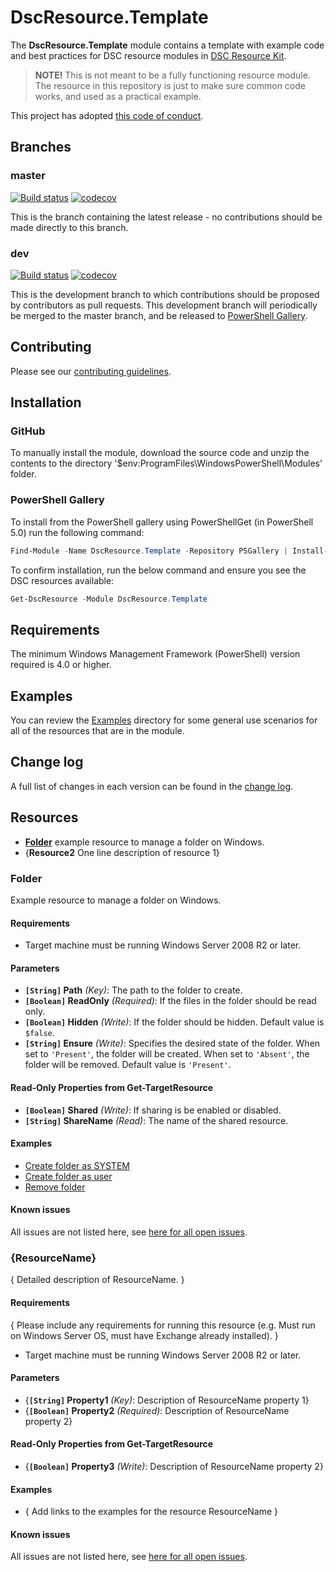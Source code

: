 # DscResource.Template

The **DscResource.Template** module contains a template with example code and
best practices for DSC resource modules in
[DSC Resource Kit](https://github.com/PowerShell/DscResources).

>**NOTE!** This is not meant to be a fully functioning resource module.
>The resource in this repository is just to make sure common code works,
>and used as a practical example.

This project has adopted [this code of conduct](CODE_OF_CONDUCT.md).

## Branches

### master

[![Build status](https://ci.appveyor.com/api/projects/status/vqviwd2mmclxeopb/branch/master?svg=true)](https://ci.appveyor.com/project/PowerShell/DscResource-Template/branch/master)
[![codecov](https://codecov.io/gh/PowerShell/DscResource.Template/branch/master/graph/badge.svg)](https://codecov.io/gh/PowerShell/DscResource.Template/branch/master)

This is the branch containing the latest release -
no contributions should be made directly to this branch.

### dev

[![Build status](https://ci.appveyor.com/api/projects/status/vqviwd2mmclxeopb/branch/dev?svg=true)](https://ci.appveyor.com/project/PowerShell/DscResource-Template/branch/dev)
[![codecov](https://codecov.io/gh/PowerShell/DscResource.Template/branch/dev/graph/badge.svg)](https://codecov.io/gh/PowerShell/DscResource.Template/branch/dev)

This is the development branch to which contributions should be proposed
by contributors as pull requests.
This development branch will periodically be merged to the master branch,
and be released to [PowerShell Gallery](https://www.powershellgallery.com/).

## Contributing

Please see our [contributing guidelines](/CONTRIBUTING.md).

## Installation

### GitHub

To manually install the module,
download the source code and unzip the contents to the directory
'$env:ProgramFiles\WindowsPowerShell\Modules' folder.

### PowerShell Gallery

To install from the PowerShell gallery using PowerShellGet (in PowerShell 5.0)
run the following command:

```powershell
Find-Module -Name DscResource.Template -Repository PSGallery | Install-Module
```

To confirm installation, run the below command and ensure you see the
DSC resources available:

```powershell
Get-DscResource -Module DscResource.Template
```

## Requirements

The minimum Windows Management Framework (PowerShell) version required is 4.0
or higher.

## Examples

You can review the [Examples](/Examples) directory for some general use
scenarios for all of the resources that are in the module.

## Change log

A full list of changes in each version can be found in the [change log](CHANGELOG.md).

## Resources

* [**Folder**](#folder) example resource
  to manage a folder on Windows.
* {**Resource2** One line description of resource 1}

### Folder

Example resource to manage a folder on Windows.

#### Requirements

* Target machine must be running Windows Server 2008 R2 or later.

#### Parameters

* **`[String]` Path** _(Key)_: The path to the folder to create.
* **`[Boolean]` ReadOnly** _(Required)_: If the files in the folder should be
  read only.
* **`[Boolean]` Hidden** _(Write)_: If the folder should be hidden.
  Default value is `$false`.
* **`[String]` Ensure** _(Write)_: Specifies the desired state of the folder.
     When set to `'Present'`, the folder will be created. When set to `'Absent'`,
    the folder will be removed. Default value is `'Present'`.

#### Read-Only Properties from Get-TargetResource

* **`[Boolean]` Shared** _(Write)_: If sharing is be enabled or disabled.
* **`[String]` ShareName** _(Read)_: The name of the shared resource.

#### Examples

* [Create folder as SYSTEM](/Examples/Resources/Folder/1-DscResourceTemplate_CreateFolderAsSystemConfig.ps1)
* [Create folder as user](/Examples/Resources/Folder/2-DscResourceTemplate_CreateFolderAsUserConfig.ps1)
* [Remove folder](/Examples/Resources/Folder/3-DscResourceTemplate_RemoveFolderConfig.ps1)

#### Known issues

All issues are not listed here, see [here for all open issues](https://github.com/PowerShell/DscResource.Template/issues?utf8=%E2%9C%93&q=is%3Aissue+is%3Aopen+Folder).

### {ResourceName}

{ Detailed description of ResourceName. }

#### Requirements

{ Please include any requirements for running this resource (e.g. Must
run on Windows Server OS, must have Exchange already installed). }

* Target machine must be running Windows Server 2008 R2 or later.

#### Parameters

* {**`[String]` Property1** _(Key)_: Description of ResourceName property 1}
* {**`[Boolean]` Property2** _(Required)_: Description of ResourceName property 2}

#### Read-Only Properties from Get-TargetResource

* {**`[Boolean]` Property3** _(Write)_: Description of ResourceName property 2}

#### Examples

* { Add links to the examples for the resource ResourceName }

#### Known issues

All issues are not listed here, see [here for all open issues](https://github.com/PowerShell/DscResource.Template/issues?utf8=%E2%9C%93&q=is%3Aissue+is%3Aopen+ResourceName).
